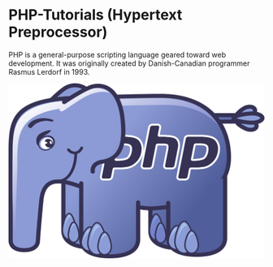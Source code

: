 # PHP-Tutorials (Hypertext Preprocessor)

PHP is a general-purpose scripting language geared toward web development. It was originally created by Danish-Canadian programmer Rasmus Lerdorf in 1993.

![image](/php_emblem.png)
